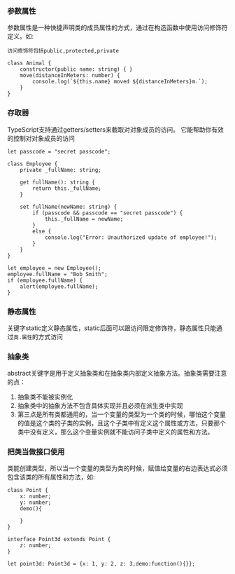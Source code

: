### 参数属性
参数属性是一种快捷声明类的成员属性的方式，通过在构造函数中使用访问修饰符定义。如:
~~~
访问修饰符包括public,protected,private

class Animal {
    constructor(public name: string) { }
    move(distanceInMeters: number) {
        console.log(`${this.name} moved ${distanceInMeters}m.`);
    }
}
~~~

### 存取器
TypeScript支持通过getters/setters来截取对对象成员的访问。 它能帮助你有效的控制对对象成员的访问
~~~
let passcode = "secret passcode";

class Employee {
    private _fullName: string;

    get fullName(): string {
        return this._fullName;
    }

    set fullName(newName: string) {
        if (passcode && passcode == "secret passcode") {
            this._fullName = newName;
        }
        else {
            console.log("Error: Unauthorized update of employee!");
        }
    }
}

let employee = new Employee();
employee.fullName = "Bob Smith";
if (employee.fullName) {
    alert(employee.fullName);
}
~~~

### 静态属性
关键字static定义静态属性，static后面可以跟访问限定修饰符，静态属性只能通过`类.属性`的方式访问

### 抽象类
abstract关键字是用于定义抽象类和在抽象类内部定义抽象方法。抽象类需要注意的点：
1. 抽象类不能被实例化
2. 抽象类中的抽象方法不包含具体实现并且必须在派生类中实现
3. 第三点是所有类都通用的，当一个变量的类型为一个类的时候，哪怕这个变量的值是这个类的子类的实例，且这个子类中有定义这个属性或方法，只要那个类中没有定义，那么这个变量实例就不能访问子类中定义的属性和方法。

### 把类当做接口使用
类能创建类型，所以当一个变量的类型为类的时候，赋值给变量的右边表达式必须包含该类的所有属性和方法，如:
~~~
class Point {
    x: number;
    y: number;
    demo(){

    }
}

interface Point3d extends Point {
    z: number;
}

let point3d: Point3d = {x: 1, y: 2, z: 3,demo:function(){}};
~~~
